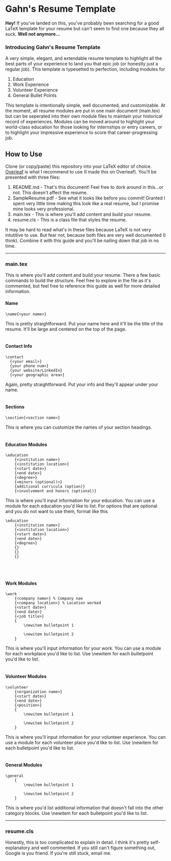 # Gahn's Resume Template

**Hey!** If you've landed on this, you've probably been searching for a good LaTeX template for your resume but can't seem to find one because they all suck. **Well not anymore...**

### Introducing Gahn's Resume Template
A very simple, elegant, and extendable resume template to highlight all the best parts of your experience to land you that epic job (or honestly just a regular job). This template is typesetted to perfection, including modules for

1. Education
2. Work Experience
3. Volunteer Experience
4. General Bullet Points

This template is intentionally simple, well documented, and customizable. At the moment, all resume modules are put in one main document (main.tex) but can be seperated into their own module files to maintain your historical record of experiences. Modules can be moved around to highlight your world-class education for those looking for internships or entry careers, or to highlight your impressive experience to score that career-progressing job.

## How to Use
Clone (or copy/paste) this repository into your LaTeX editor of choice. [Overleaf](overleaf.com) is what I recommend to use (I made this on Overleaf). You'll be presented with three files:

1. README.md - That's this document! Feel free to dork around in this...or not. This doesn't affect the resume.
2. SampleResume.pdf - See what it looks like before you commit! Granted I spent very little time making this look like a real resume, but I promise mine looks very professional.
3. main.tex - This is where you'll add content and build your resume.
4. resume.cls - This is a class file that styles the resume.

It may be hard to read what's in these files because LaTeX is not very intutitive to use. But fear not, because both files are very well documented (I think). Combine it with this guide and you'll be nailing down that job in no time.

---
### main.tex
This is where you'll add content and build your resume. There a few basic commands to build the structure. Feel free to explore in the file as it's commented, but feel free to reference this guide as well for more detailed information.

#### Name
```
\name{<your name>}
```
This is pretty straightforward. Put your name here and it'll be the title of the resume. It'll be large and centered on the top of the page.
<br>
<br>

#### Contact Info
```
\contact
  {<your email>}
  {your phone num>}
  {your website/LinkedIn}
  {<your geographic area>}
```
Again, pretty straightforward. Put your info and they'll appear under your name.
<br>
<br>

#### Sections
```
\section{<section name>}
```
This is where you can customize the names of your section headings.
<br>
<br>

#### Education Modules
```
\education
    {<institution name>}
    {<institution location>}
    {<start date>}
    {<end date>}
    {<degree>}
    {<minors (optional)>}
    {additional curricula (option)}
    {<involvement and honors (optional)}
```
This is where you'll input information for your education. You can use a module for each education you'd like to list. For options that are optional and you do not want to use them, format like this
```
\education
    {<institution name>}
    {<institution location>}
    {<start date>}
    {<end date>}
    {<degree>}
    {}
    {}
    {}
```
<br>
<br>

#### Work Modules 
```
\work
    {<company name>} % Company nae
    {<company location>} % Location worked
    {<start date>}
    {<end date>}
    {<job title>}
    {
        \newitem bulletpoint 1

        \newitem bulletpoint 2
    }
```
This is where you'll input information for your work. You can use a module for each workplace you'd like to list. Use \newitem for each bulletpoint you'd like to list.
<br>
<br>

#### Volunteer Modules 
```
\volunteer
    {<organization name>}
    {<start date>}
    {<end date>}
    {<position>}
    {
        \newitem bulletpoint 1

        \newitem bulletpoint 2
    }
```
This is where you'll input information for your volunteer experience. You can use a module for each volunteer place you'd like to list. Use \newitem for each bulletpoint you'd like to list.
<br>
<br>

#### General Modules
```
\general
    {
        \newitem bulletpoint 1

        \newitem bulletpoint 2
    }
```
This is where you'd list additional information that doesn't fall into the other category blocks. Use \newitem for each bulletpoint you'd like to list.

---
### resume.cls
Honestly, this is too complicated to explain in detail. I think it's pretty self-explanatory and well commented. If you still can't figure something out, Google is you friend. If you're still stuck, email me.
